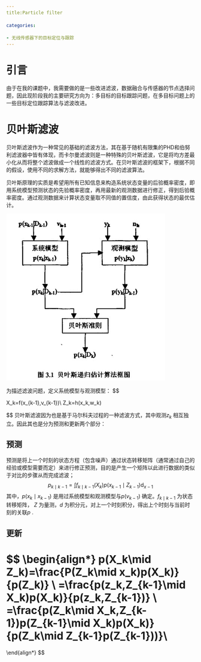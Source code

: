 ```yaml
---
title:Particle filter

categories:

- 无线传感器下的目标定位与跟踪
---
```


# 引言

由于在我的课题中，我需要做的是一些改进滤波，数据融合与传感器的节点选择问题，因此现阶段我的主要研究方向为：多目标的目标跟踪问题，在多目标问题上的一些目标定位跟踪算法与滤波改进。

# 贝叶斯滤波

贝叶斯滤波作为一种常见的基础的滤波方法，其在基于随机有限集的PHD和伯努利滤波器中皆有体现，而卡尔曼滤波则是一种特殊的贝叶斯滤波，它是将均方差最小化从而将整个滤波做成一个线性的滤波方式。在贝叶斯滤波的框架下，根据不同的假设，使用不同的求解方法，就能够得出不同的滤波算法。

贝叶斯原理的实质是希望用所有已知信息来构造系统状态变量的后验概率密度，即用系统模型预测状态的先验概率密度，再用最新的观测数据进行修正，得到后验概率密度。通过观测数据来计算状态变量取不同值的置信度，由此获得状态的最优估计。

![bayes filter](./public/image/bayes.jpg)

为描述滤波问题，定义系统模型与观测模型：
$$

X_k=f(x_{k-1},v_{k-1})\\ 
Z_k=h(x_k,w_k)

$$
贝叶斯滤波因为也是基于马尔科夫过程的一种滤波方式，其中观测$z_k$ 相互独立。因此其也是分为预测和更新两个部分：

## 预测

预测是将上一个时刻的状态方程（包含噪声）通过状态转移矩阵（通常通过自己的经验或模型需要而定）来进行修正预测，目的是产生一个矩阵以此进行数据的类似于对比的步骤从而完成滤波；
$$
p_{k\mid k-1}=\int f_{k\mid k-1}(X_k)p(x_{k-1}\mid Z_{k-1})\mathrm{d}_{x-1}
$$
其中，$p(x_k\mid x_{k-1})$ 是用过系统模型和观测模型与$p(v_{k-1})$ 确定。$f_{k\mid k-1}$ 为状态转移矩阵， $Z$ 为量测，$d$ 为积分元，对上一个时刻积分，得出上个时刻与当前时刻的关联$p$ .

##  更新

$$
\begin{align*}
p(X_k\mid Z_k)=\frac{P(Z_k\mid x_k)p(X_k)}{p(Z_k)}     \\
=\frac{p(z_k,Z_{k-1}\mid X_k)p(X_k)}{p(z_k,Z_{k-1})}    \\
=\frac{p(Z_k\mid X_k,Z_{k-1})p(Z_{k-1}\mid X_k)p(X_k)}{p(Z_k\mid Z_{k-1}p(Z_{k-1}))}\\
=
\end{align*}
$$

















